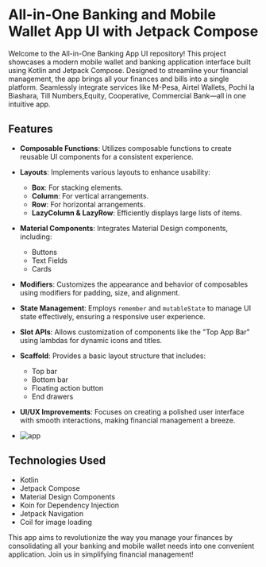 # All-in-One Banking and Mobile Wallet App UI with Jetpack Compose

Welcome to the All-in-One Banking App UI repository! This project showcases a modern mobile wallet and banking application interface built using Kotlin and Jetpack Compose. Designed to streamline your financial management, the app brings all your finances and bills into a single platform. Seamlessly integrate services like M-Pesa, Airtel Wallets, Pochi la Biashara, Till Numbers,Equity, Cooperative, Commercial Bank—all in one intuitive app.

## Features

- **Composable Functions**: Utilizes composable functions to create reusable UI components for a consistent experience.

- **Layouts**: Implements various layouts to enhance usability:
  - **Box**: For stacking elements.
  - **Column**: For vertical arrangements.
  - **Row**: For horizontal arrangements.
  - **LazyColumn & LazyRow**: Efficiently displays large lists of items.

- **Material Components**: Integrates Material Design components, including:
  - Buttons
  - Text Fields
  - Cards

- **Modifiers**: Customizes the appearance and behavior of composables using modifiers for padding, size, and alignment.

- **State Management**: Employs `remember` and `mutableState` to manage UI state effectively, ensuring a responsive user experience.

- **Slot APIs**: Allows customization of components like the "Top App Bar" using lambdas for dynamic icons and titles.

- **Scaffold**: Provides a basic layout structure that includes:
  - Top bar
  - Bottom bar
  - Floating action button
  - End drawers

- **UI/UX Improvements**: Focuses on creating a polished user interface with smooth interactions, making financial management a breeze.

- ![app](https://github.com/user-attachments/assets/85480bdc-2df1-4070-9e66-41ecb5fcaac8)


## Technologies Used

- Kotlin
- Jetpack Compose
- Material Design Components
- Koin for Dependency Injection
- Jetpack Navigation
- Coil for image loading

This app aims to revolutionize the way you manage your finances by consolidating all your banking and mobile wallet needs into one convenient application. Join us in simplifying financial management!
